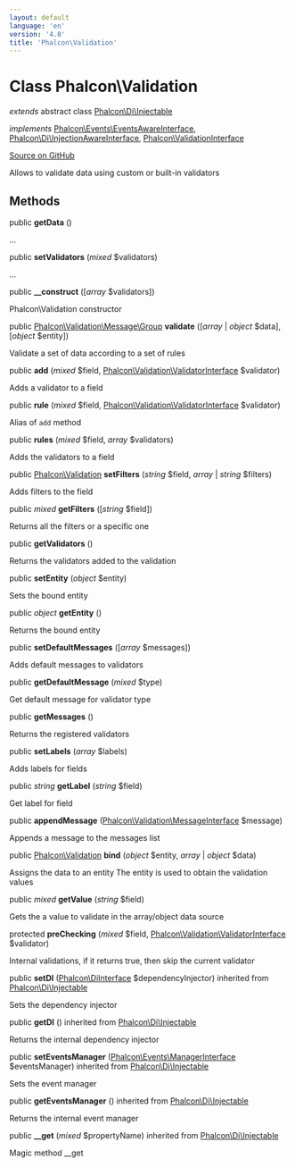 ```yaml
---
layout: default
language: 'en'
version: '4.0'
title: 'Phalcon\Validation'
---
```

# Class **Phalcon\Validation**

*extends* abstract class [Phalcon\Di\Injectable](/3.4/en/api/Phalcon_Di_Injectable)

*implements* [Phalcon\Events\EventsAwareInterface](/3.4/en/api/Phalcon_Events_EventsAwareInterface), [Phalcon\Di\InjectionAwareInterface](/3.4/en/api/Phalcon_Di_InjectionAwareInterface), [Phalcon\ValidationInterface](/3.4/en/api/Phalcon_ValidationInterface)

<a href="https://github.com/phalcon/cphalcon/tree/v3.4.0/phalcon/validation.zep" class="btn btn-default btn-sm">Source on GitHub</a>

Allows to validate data using custom or built-in validators


## Methods
public  **getData** ()

...


public  **setValidators** (*mixed* $validators)

...


public  **__construct** ([*array* $validators])

Phalcon\Validation constructor



public [Phalcon\Validation\Message\Group](/3.4/en/api/Phalcon_Validation_Message_Group) **validate** ([*array* | *object* $data], [*object* $entity])

Validate a set of data according to a set of rules



public  **add** (*mixed* $field, [Phalcon\Validation\ValidatorInterface](/3.4/en/api/Phalcon_Validation_ValidatorInterface) $validator)

Adds a validator to a field



public  **rule** (*mixed* $field, [Phalcon\Validation\ValidatorInterface](/3.4/en/api/Phalcon_Validation_ValidatorInterface) $validator)

Alias of `add` method



public  **rules** (*mixed* $field, *array* $validators)

Adds the validators to a field



public [Phalcon\Validation](/3.4/en/api/Phalcon_Validation) **setFilters** (*string* $field, *array* | *string* $filters)

Adds filters to the field



public *mixed* **getFilters** ([*string* $field])

Returns all the filters or a specific one



public  **getValidators** ()

Returns the validators added to the validation



public  **setEntity** (*object* $entity)

Sets the bound entity



public *object* **getEntity** ()

Returns the bound entity



public  **setDefaultMessages** ([*array* $messages])

Adds default messages to validators



public  **getDefaultMessage** (*mixed* $type)

Get default message for validator type



public  **getMessages** ()

Returns the registered validators



public  **setLabels** (*array* $labels)

Adds labels for fields



public *string* **getLabel** (*string* $field)

Get label for field



public  **appendMessage** ([Phalcon\Validation\MessageInterface](/3.4/en/api/Phalcon_Validation_MessageInterface) $message)

Appends a message to the messages list



public [Phalcon\Validation](/3.4/en/api/Phalcon_Validation) **bind** (*object* $entity, *array* | *object* $data)

Assigns the data to an entity
The entity is used to obtain the validation values



public *mixed* **getValue** (*string* $field)

Gets the a value to validate in the array/object data source



protected  **preChecking** (*mixed* $field, [Phalcon\Validation\ValidatorInterface](/3.4/en/api/Phalcon_Validation_ValidatorInterface) $validator)

Internal validations, if it returns true, then skip the current validator



public  **setDI** ([Phalcon\DiInterface](/3.4/en/api/Phalcon_DiInterface) $dependencyInjector) inherited from [Phalcon\Di\Injectable](/3.4/en/api/Phalcon_Di_Injectable)

Sets the dependency injector



public  **getDI** () inherited from [Phalcon\Di\Injectable](/3.4/en/api/Phalcon_Di_Injectable)

Returns the internal dependency injector



public  **setEventsManager** ([Phalcon\Events\ManagerInterface](/3.4/en/api/Phalcon_Events_ManagerInterface) $eventsManager) inherited from [Phalcon\Di\Injectable](/3.4/en/api/Phalcon_Di_Injectable)

Sets the event manager



public  **getEventsManager** () inherited from [Phalcon\Di\Injectable](/3.4/en/api/Phalcon_Di_Injectable)

Returns the internal event manager



public  **__get** (*mixed* $propertyName) inherited from [Phalcon\Di\Injectable](/3.4/en/api/Phalcon_Di_Injectable)

Magic method __get



